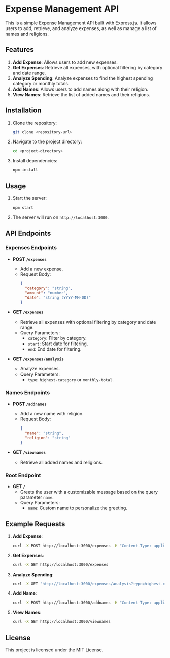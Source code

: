 # Expense Management API

This is a simple Expense Management API built with Express.js. It allows users to add, retrieve, and analyze expenses, as well as manage a list of names and religions.

## Features

1. **Add Expense**: Allows users to add new expenses.
2. **Get Expenses**: Retrieve all expenses, with optional filtering by category and date range.
3. **Analyze Spending**: Analyze expenses to find the highest spending category or monthly totals.
4. **Add Names**: Allows users to add names along with their religion.
5. **View Names**: Retrieve the list of added names and their religions.

## Installation

1. Clone the repository:
    ```bash
    git clone <repository-url>
    ```
2. Navigate to the project directory:
    ```bash
    cd <project-directory>
    ```
3. Install dependencies:
    ```bash
    npm install
    ```

## Usage

1. Start the server:
    ```bash
    npm start
    ```
2. The server will run on `http://localhost:3000`.

## API Endpoints

### Expenses Endpoints

- **POST `/expenses`**
  - Add a new expense.
  - Request Body:
    ```json
    {
      "category": "string",
      "amount": "number",
      "date": "string (YYYY-MM-DD)"
    }
    ```

- **GET `/expenses`**
  - Retrieve all expenses with optional filtering by category and date range.
  - Query Parameters:
    - `category`: Filter by category.
    - `start`: Start date for filtering.
    - `end`: End date for filtering.

- **GET `/expenses/analysis`**
  - Analyze expenses.
  - Query Parameters:
    - `type`: `highest-category` or `monthly-total`.

### Names Endpoints

- **POST `/addnames`**
  - Add a new name with religion.
  - Request Body:
    ```json
    {
      "name": "string",
      "religion": "string"
    }
    ```

- **GET `/viewnames`**
  - Retrieve all added names and religions.

### Root Endpoint

- **GET `/`**
  - Greets the user with a customizable message based on the query parameter `name`.
  - Query Parameters:
    - `name`: Custom name to personalize the greeting.

## Example Requests

1. **Add Expense**:
    ```bash
    curl -X POST http://localhost:3000/expenses -H "Content-Type: application/json" -d '{"category": "Food", "amount": 50, "date": "2025-01-01"}'
    ```

2. **Get Expenses**:
    ```bash
    curl -X GET http://localhost:3000/expenses
    ```

3. **Analyze Spending**:
    ```bash
    curl -X GET "http://localhost:3000/expenses/analysis?type=highest-category"
    ```

4. **Add Name**:
    ```bash
    curl -X POST http://localhost:3000/addnames -H "Content-Type: application/json" -d '{"name": "John Doe", "religion": "Christianity"}'
    ```

5. **View Names**:
    ```bash
    curl -X GET http://localhost:3000/viewnames
    ```

## License

This project is licensed under the MIT License.
